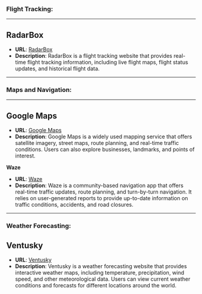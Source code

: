 ### Flight Tracking:

---

## **RadarBox**
  - **URL**: [RadarBox](https://www.radarbox.com/)
  - **Description**: RadarBox is a flight tracking website that provides real-time flight tracking information, including live flight maps, flight status updates, and historical flight data.

---

### Maps and Navigation:

---

## **Google Maps**
  - **URL**: [Google Maps](https://www.google.com/maps/)
  - **Description**: Google Maps is a widely used mapping service that offers satellite imagery, street maps, route planning, and real-time traffic conditions. Users can also explore businesses, landmarks, and points of interest.

**Waze**
  - **URL**: [Waze](https://www.waze.com/live-map/)
  - **Description**: Waze is a community-based navigation app that offers real-time traffic updates, route planning, and turn-by-turn navigation. It relies on user-generated reports to provide up-to-date information on traffic conditions, accidents, and road closures.

---

### Weather Forecasting:

## **Ventusky**
  - **URL**: [Ventusky](https://www.ventusky.com/)
  - **Description**: Ventusky is a weather forecasting website that provides interactive weather maps, including temperature, precipitation, wind speed, and other meteorological data. Users can view current weather conditions and forecasts for different locations around the world.
